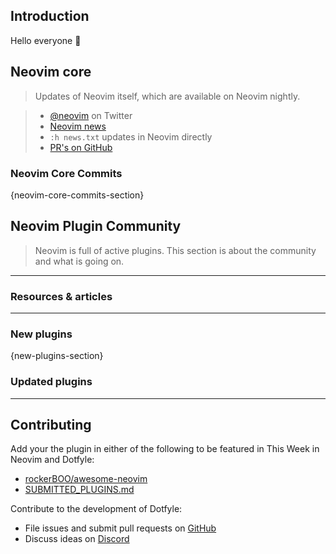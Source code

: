 ## Introduction

Hello everyone 👋

## Neovim core

> Updates of Neovim itself, which are available on Neovim nightly.

> - [@neovim](https://twitter.com/neovim) on Twitter
> - [Neovim news](https://neovim.io/doc/user/news.html)
> - `:h news.txt` updates in Neovim directly
> - [PR's on GitHub](https://github.com/neovim/neovim/pulls)

### Neovim Core Commits

{neovim-core-commits-section}


## Neovim Plugin Community

> Neovim is full of active plugins. This section is about the community and what is going on.

---

### Resources & articles

<!---
#### Title
[![IMAGE ALT TEXT HERE](https://img.youtube.com/vi/YOUTUBE_VIDEO_ID_HERE/0.jpg)](https://www.youtube.com/watch?v=YOUTUBE_VIDEO_ID_HERE)
-->

---

### New plugins

{new-plugins-section}

### Updated plugins

---

## Contributing

Add your the plugin in either of the following to be featured in This Week in Neovim and Dotfyle: 

- [rockerBOO/awesome-neovim](https://github.com/rockerBOO/awesome-neovim)
- [SUBMITTED_PLUGINS.md](https://github.com/codicocodes/dotfyle/blob/main/SUBMITTED-PLUGINS.md)

Contribute to the development of Dotfyle:
- File issues and submit pull requests on [GitHub](https://github.com/codicocodes/dotfyle)
- Discuss ideas on [Discord](https://discord.gg/AMbnnN5eep)
